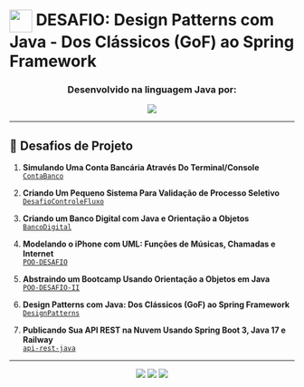 # <img align="center" width="40px" src="https://hermes.digitalinnovation.one/assets/diome/logo-minimized.png"> DESAFIO: Design Patterns com Java - Dos Clássicos (GoF) ao Spring Framework

<div align="center">
    <h3>Desenvolvido na linguagem Java por:</h3>
    <a href="https://github.com/rafa2k03">
        <img src="https://img.shields.io/badge/GitHub-Rafael_Gonçalves_Miguel-000?style=for-the-badge&logo=github">
    </a>
</div>

---

## 🚀 Desafios de Projeto

1. **Simulando Uma Conta Bancária Através Do Terminal/Console**  
   [`ContaBanco`](#)
   
2. **Criando Um Pequeno Sistema Para Validação de Processo Seletivo**  
   [`DesafioControleFluxo`](#)
   
3. **Criando um Banco Digital com Java e Orientação a Objetos**  
   [`BancoDigital`](#)
   
4. **Modelando o iPhone com UML: Funções de Músicas, Chamadas e Internet**  
   [`POO-DESAFIO`](#)
   
5. **Abstraindo um Bootcamp Usando Orientação a Objetos em Java**  
   [`POO-DESAFIO-II`](#)
   
6. **Design Patterns com Java: Dos Clássicos (GoF) ao Spring Framework**  
   [`DesignPatterns`](#)
   
7. **Publicando Sua API REST na Nuvem Usando Spring Boot 3, Java 17 e Railway**  
   [`api-rest-java`](#)

---

<div align="center">
    <img src="https://forthebadge.com/images/badges/made-with-java.svg">
    <img src="https://forthebadge.com/images/badges/uses-git.svg">
    <img src="https://forthebadge.com/images/badges/built-with-love.svg">
</div>
